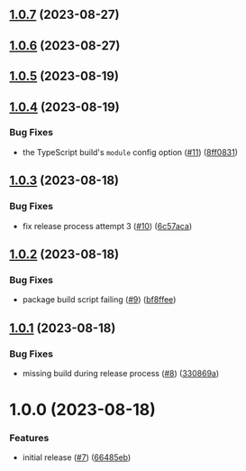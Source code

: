 ## [1.0.7](https://github.com/shtaif/iterified/compare/v1.0.6...v1.0.7) (2023-08-27)

## [1.0.6](https://github.com/shtaif/iterified/compare/v1.0.5...v1.0.6) (2023-08-27)

## [1.0.5](https://github.com/shtaif/iterified/compare/v1.0.4...v1.0.5) (2023-08-19)

## [1.0.4](https://github.com/shtaif/iterified/compare/v1.0.3...v1.0.4) (2023-08-19)


### Bug Fixes

* the TypeScript build's `module` config option ([#11](https://github.com/shtaif/iterified/issues/11)) ([8ff0831](https://github.com/shtaif/iterified/commit/8ff0831616946d220b681990ba6c51ae42dbb7e2))

## [1.0.3](https://github.com/shtaif/iterified/compare/v1.0.2...v1.0.3) (2023-08-18)


### Bug Fixes

* fix release process attempt 3 ([#10](https://github.com/shtaif/iterified/issues/10)) ([6c57aca](https://github.com/shtaif/iterified/commit/6c57acabd63e5f0f06c7526e2d3dba1e90115bdc))

## [1.0.2](https://github.com/shtaif/iterified/compare/v1.0.1...v1.0.2) (2023-08-18)


### Bug Fixes

* package build script failing ([#9](https://github.com/shtaif/iterified/issues/9)) ([bf8ffee](https://github.com/shtaif/iterified/commit/bf8ffeebd4dcdc5ce1ed170c85283ca7a7d7ba66))

## [1.0.1](https://github.com/shtaif/iterified/compare/v1.0.0...v1.0.1) (2023-08-18)


### Bug Fixes

* missing build during release process ([#8](https://github.com/shtaif/iterified/issues/8)) ([330869a](https://github.com/shtaif/iterified/commit/330869a21a1e42dd586b96783606153dfacd844c))

# 1.0.0 (2023-08-18)


### Features

* initial release ([#7](https://github.com/shtaif/iterified/issues/7)) ([66485eb](https://github.com/shtaif/iterified/commit/66485eb05e24c5f8262da1342febdcba635c8664))
